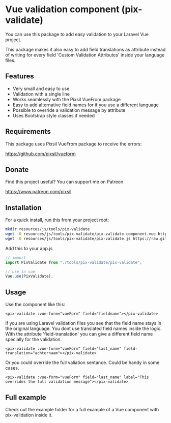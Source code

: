 # Vue validation component (pix-validate)

You can use this package to add easy validation to your Laravel Vue project.

This package makes it also easy to add field translations as attribute instead of writing for every field 'Custom Validation Attributes' inside your language files.

## Features

* Very small and easy to use
* Validation with a single line
* Works seamlessly with the Pixsil VueFrom package
* Easy to add alternative field names for if you use a different language
* Possible to override a validation message by attribute
* Uses Bootstrap style classes if needed

## Requirements

This package uses Pixsil VueFrom package to receive the errors:

https://github.com/pixsil/vueform

## Donate

Find this project useful? You can support me on Patreon

https://www.patreon.com/pixsil

## Installation

For a quick install, run this from your project root:
```bash
mkdir resources/js/tools/pix-validate
wget -O resources/js/tools/pix-validate/pix-validate-component.vue https://raw.githubusercontent.com/pixsil/pix-validate/main/pix-validate-component.vue
wget -O resources/js/tools/pix-validate/pix-validate.js https://raw.githubusercontent.com/pixsil/pix-validate/main/pix-validate.js
```

Add this to your app.js
```javascript
// import
import PixValidate from "./tools/pix-validate/pix-validate";

// use in vue
Vue.use(PixValidate);
```

## Usage

Use the component like this:

```vue
<pix-validate :vue-form="vueForm" field="fieldname"></pix-validate>
```

If you are using Laravel validation files you see that the field name stays in the original language. You dont use translated field names inside the logic. With the attribute 'field-translation' you can give a different field name specially for the validation.

```vue
<pix-validate :vue-form="vueForm" field="last_name" field-translation="achternaam"></pix-validate>
```

Or you could override the full valiation sentance. Could be handy in some cases.

```vue
<pix-validate :vue-form="vueForm" field="last_name" label="This overrides the full validation message"></pix-validate>
```

## Full example

Check out the example folder for a full example of a Vue component with pix-validation inside it.
